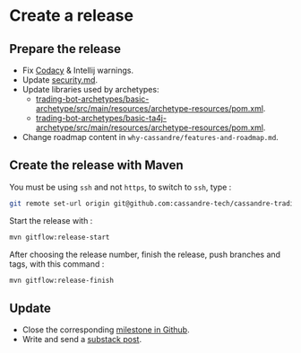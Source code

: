 # Create a release

## Prepare the release
* Fix [Codacy](https://app.codacy.com/gh/cassandre-tech/cassandre-trading-bot/issues) & Intellij warnings.
* Update [security.md](https://github.com/cassandre-tech/cassandre-trading-bot/blob/development/SECURITY.md).
* Update libraries used by archetypes:
  * [trading-bot-archetypes/basic-archetype/src/main/resources/archetype-resources/pom.xml](https://github.com/cassandre-tech/cassandre-trading-bot/blob/development/trading-bot-archetypes/basic-archetype/src/main/resources/archetype-resources/pom.xml).
  * [trading-bot-archetypes/basic-ta4j-archetype/src/main/resources/archetype-resources/pom.xml](https://github.com/cassandre-tech/cassandre-trading-bot/blob/development/trading-bot-archetypes/basic-ta4j-archetype/src/main/resources/archetype-resources/pom.xml).
* Change roadmap content in `why-cassandre/features-and-roadmap.md`.

## Create the release with Maven
You must be using `ssh` and not `https`, to switch to `ssh`, type : 
```bash
git remote set-url origin git@github.com:cassandre-tech/cassandre-trading-bot.git
```

Start the release with :
```bash
mvn gitflow:release-start
```

After choosing the release number, finish the release, push branches and tags, with this command :
```bash
mvn gitflow:release-finish
```

## Update
* Close the corresponding [milestone in Github](https://github.com/cassandre-tech/cassandre-trading-bot/milestones).
* Write and send a [substack post](https://cassandre.substack.com/publish?utm_source=menu).

